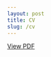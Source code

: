 ```yaml
---
layout: post
title: CV
slug: /cv
---
```


<a href="https://cpsiff.github.io/assets/CV.pdf" target="_blank">View PDF</a>